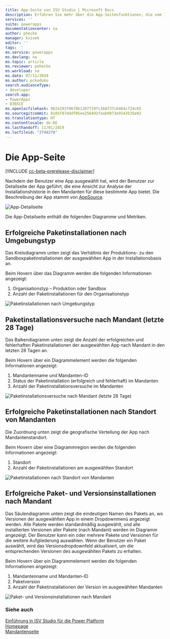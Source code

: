 ```yaml
---
title: App-Seite von ISV Studio | Microsoft Docs
description: Erfahren Sie mehr über die App-Seitenfunktionen, die vom ISV Studio-Portal bereitgestellt werden.
services: ''
suite: powerapps
documentationcenter: na
author: phecke
manager: kvivek
editor: ''
tags: ''
ms.service: powerapps
ms.devlang: na
ms.topic: article
ms.reviewer: pehecke
ms.workload: na
ms.date: 07/11/2019
ms.author: prkoduku
search.audienceType:
- developer
search.app:
- PowerApps
- D365CE
ms.openlocfilehash: 9624293706f8b1307f19fc168f37c6464c724c65
ms.sourcegitcommit: 8185f87dddf05ee256491feab9873e9143535e02
ms.translationtype: HT
ms.contentlocale: de-DE
ms.lasthandoff: 11/01/2019
ms.locfileid: "2748278"
---
```

# <a name="the-app-page"></a>Die App-Seite

[!INCLUDE [cc-beta-prerelease-disclaimer](../../includes/cc-beta-prerelease-disclaimer.md)]

Nachdem der Benutzer eine App ausgewählt hat, wird der Benutzer zur Detailseite der App geführt, die eine Ansicht zur Analyse der Installationshistorie in den Mandanten für diese bestimmte App bietet. Die Beschreibung der App stammt von [AppSource](https://appsource.microsoft.com/).

![App-Detailseite](media/isv-portal-apppage-appname.png)

Die App-Detailseite enthält die folgenden Diagramme und Metriken.

## <a name="successful-package-installs-by-environment-type"></a>Erfolgreiche Paketinstallationen nach Umgebungstyp

Das Kreisdiagramm unten zeigt das Verhältnis der Produktions- zu den Sandboxpaketinstallationen der ausgewählten App in der Installationsbasis an.

Beim Hovern über das Diagramm werden die folgenden Informationen angezeigt:

1. Organisationstyp – Produktion oder Sandbox
2. Anzahl der Paketinstallationen für den Organisationstyp

![Paketinstallationen nach Umgebungstyp](media/isv-portal-apppage-graph1.png)

## <a name="package-install-attempts-by-tenant-last-28-days"></a>Paketinstallationsversuche nach Mandant (letzte 28 Tage)

Das Balkendiagramm unten zeigt die Anzahl der erfolgreichen und fehlerhaften Paketinstallationen der ausgewählten App nach Mandant in den letzten 28 Tagen an.

Beim Hovern über ein Diagrammelement werden die folgenden Informationen angezeigt:

1. Mandantenname und Mandanten-ID
2. Status der Paketinstallation (erfolgreich und fehlerhaft) im Mandanten
3. Anzahl der Paketinstallationsversuche im Mandanten

![Paketinstallationsversuche nach Mandant (letzte 28 Tage)](media/isv-portal-apppage-graph2.png)

## <a name="successful-package-installs-by-location-of-tenants"></a>Erfolgreiche Paketinstallationen nach Standort von Mandanten

Die Zuordnung unten zeigt die geografische Verteilung der App nach Mandantenstandort.

Beim Hovern über eine Diagrammregion werden die folgenden Informationen angezeigt:

1. Standort
2. Anzahl der Paketinstallationen am ausgewählten Standort

![Paketinstallationen nach Standort von Mandanten](media/isv-portal-apppage-graph3.png)

## <a name="successful-package-and-version-installs-by-tenant"></a>Erfolgreiche Paket- und Versionsinstallationen nach Mandant

Das Säulendiagramm unten zeigt die eindeutigen Namen des Pakets an, wo Versionen der ausgewählten App in einem Dropdownmenü angezeigt werden. Alle Pakete werden standardmäßig ausgewählt, und alle installierten Versionen aller Pakete (nach Mandant) werden im Diagramm angezeigt. Der Benutzer kann ein oder mehrere Pakete und Versionen für die weitere Aufgliederung auswählen. Wenn der Benutzer ein Paket auswählt, wird das Versionsdropdownfeld aktualisiert, um die entsprechenden Versionen des ausgewählten Pakets zu erhalten.

Beim Hovern über ein Diagrammelement werden die folgenden Informationen angezeigt:

1. Mandantenname und Mandanten-ID
2. Paketversion
3. Anzahl der Paketinstallationen der Version im ausgewählten Mandanten


![Paket- und Versionsinstallationen nach Mandant](media/isv-portal-apppage-graph4.png)

### <a name="see-also"></a>Siehe auch

[Einführung in ISV Studio für die Power Platform](isv-app-management.md)  
[Homepage](isv-app-management-homepage.md)  
[Mandantenseite](isv-app-management-tenantpage.md)
